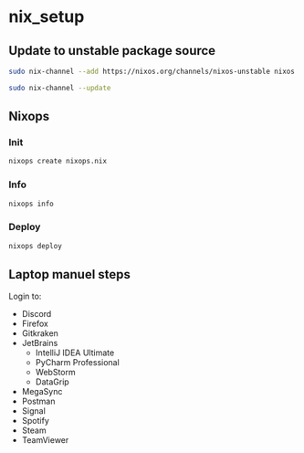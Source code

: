 # nix_setup

## Update to unstable package source

```bash
sudo nix-channel --add https://nixos.org/channels/nixos-unstable nixos

sudo nix-channel --update
```

## Nixops

### Init

```bash
nixops create nixops.nix
```

### Info

```bash
nixops info
```

### Deploy

```bash
nixops deploy
```

## Laptop manuel steps

Login to:

- Discord
- Firefox
- Gitkraken
- JetBrains
  - IntelliJ IDEA Ultimate
  - PyCharm Professional
  - WebStorm
  - DataGrip
- MegaSync
- Postman
- Signal
- Spotify
- Steam
- TeamViewer
